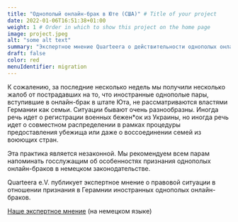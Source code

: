 ```yaml
---
title: "Однополый онлайн-брак в Юте (США)" # Title of your project
date: 2022-01-06T16:51:38+01:00
weight: 1 # Order in which to show this project on the home page
image: project.jpeg
alt: "some alt text"
summary: "Экспертное мнение Quarteera о действительности однополых онлайн-браков в Германии"
draft: false
color: red
menuIdentifier: migration
---
```


К сожалению, за последние несколько недель мы получили несколько жалоб от пострадавших на то, что иностранные однополые пары, вступившие в онлайн-брак в штате Юта, не рассматриваются властями Германии как семьи. Ситуации бывают очень разнообразны. Иногда речь идет о регистрации военных бежен*ок из Украины, но иногда речь идет о совместном распределении в рамках процедуры предоставления убежища или даже о воссоединении семей из воюющих стран. 

Эта практика является незаконной. Мы рекомендуем всем парам напоминать госслужащим об особенностях признания однополых онлайн-браков в немецком законодательстве.

Quarteera e.V. публикует экспертное мнение о правовой ситуации в отношении признания в Герамнии иностранных однополых онлайн-браков.

[Наше экспертное мнение](https://quarteera.de/files/StellungnahmeUtahEhe.pdf) (на немецком языке)
